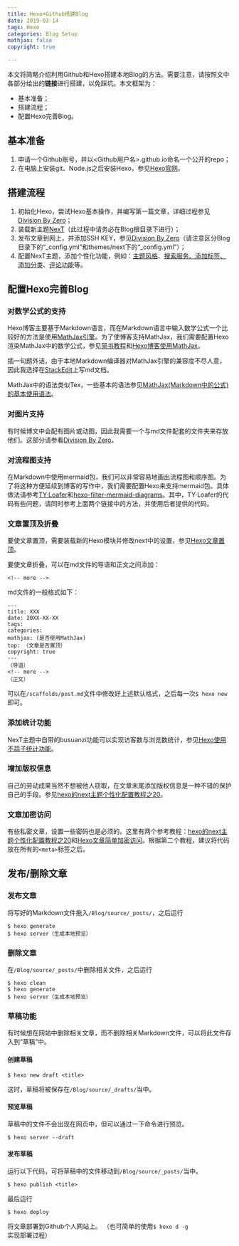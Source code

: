 ```yaml
---
title: Hexo+Github搭建Blog
date: 2019-03-14
tags: Hexo
categories: Blog Setup
mathjax: false
copyright: true

---
```

本文将简略介绍利用Github和Hexo搭建本地Blog的方法。需要注意，请按照文中各部分给出的**链接**进行搭建，以免踩坑。本文框架为：

- 基本准备；
- 搭建流程；
- 配置Hexo完善Blog。
<!-- more -->

## 基本准备
1. 申请一个Github账号，并以<Github用户名>.github.io命名一个公开的repo；
2. 在电脑上安装git、Node.js之后安装Hexo，参见[Hexo官网](https://hexo.io/zh-cn/docs/index.html#安装-Node-js)。

## 搭建流程
1. 初始化Hexo，尝试Hexo基本操作，并编写第一篇文章，详细过程参见[Division By Zero](https://zeromath.github.io/2017/03/11/hexo-github/)；
2. 装载新主题[NexT](http://theme-next.iissnan.com/getting-started.html)（此过程中请务必在Blog根目录下进行）；
3. 发布文章到网上，并添加SSH KEY，参见[Division By Zero](https://zeromath.github.io/2017/03/21/hexo-github2/)（请注意区分Blog目录下的“_config.yml”和themes/next下的“_config.yml”）；
4. 配置NexT主题，添加个性化功能，例如：[主题风格](http://theme-next.iissnan.com/getting-started.html)、[搜索服务、添加标签、添加分类](https://zeromath.github.io/2017/03/21/hexo-github3/)、[评论功能](https://www.jianshu.com/p/57afa4844aaa)等。

## 配置Hexo完善Blog
### 对数学公式的支持
Hexo博客主要基于Markdown语言，而在Markdown语言中输入数学公式一个比较好的方法是使用[MathJax引擎](https://blog.csdn.net/xiahouzuoxin/article/details/26478179)。为了使博客支持MathJax，我们需要配置Hexo渲染MathJax中的数学公式，参见[简书教程](https://www.jianshu.com/p/7ab21c7f0674)和[Hexo博客使用MathJax](http://wangwlj.com/2017/09/21/markdown_mathjax/)。

插一句题外话，由于本地Markdown编译器对MathJax引擎的兼容度不尽人意，因此我选择在[StackEdit](https://stackedit.io/app#)上写md文档。

MathJax中的语法类似Tex，一些基本的语法参见[MathJax(Markdown中的公式)的基本使用语法](http://wangwlj.com/2017/10/08/mathjax_basic/)。

### 对图片支持
有时候博文中会配有图片或动图，因此我需要一个与md文件配套的文件夹来存放他们。这部分请参看[Division By Zero](https://zeromath.github.io/2017/03/22/hexo-github4/)。

### 对流程图支持
在Markdown中使用mermaid包，我们可以非常容易地画出流程图和顺序图。为了将这种方便延续到博客的写作中，我们需要配置Hexo来支持mermaid包。具体做法请参考[TY·Loafer](https://tyloafer.github.io/2018/04/21/hexo-mermaid/)和[hexo-filter-mermaid-diagrams](https://github.com/webappdevelp/hexo-filter-mermaid-diagrams)。其中，TY·Loafer的代码有些问题，请同时参考上面两个链接中的方法，并使用后者提供的代码。

### 文章置顶及折叠
要使文章置顶，需要装载新的Hexo模块并修改next中的设置，参见[Hexo文章置顶](https://blog.csdn.net/qwerty200696/article/details/79010629)。

要使文章折叠，可以在md文件的导语和正文之间添加：
```
<!-- more -->
```
md文件的一般格式如下：
```
---
title: XXX
date: 20XX-XX-XX
tags: 
categories: 
mathjax: (是否使用MathJax)
top: （文章是否置顶）
copyright: true
---
（导语）
<!-- more -->
（正文）
```
可以在`/scaffolds/post.md`文件中修改好上述默认格式，之后每一次`$ hexo new`即可。

### 添加统计功能
NexT主题中自带的busuanzi功能可以实现访客数与浏览数统计，参见[Hexo使用不蒜子统计功能](https://www.jianshu.com/p/089762f90e1c)。

### 增加版权信息
自己的劳动成果当然不想被他人窃取，在文章末尾添加版权信息是一种不错的保护自己的手段。参见[hexo的next主题个性化配置教程之20](https://segmentfault.com/a/1190000009544924#articleHeader12)。

### 文章加密访问
有些私密文章，设置一些密码也是必须的。这里有两个参考教程：[hexo的next主题个性化配置教程之20](https://segmentfault.com/a/1190000009544924#articleHeader12)和[Hexo文章简单加密访问](https://blog.csdn.net/Lancelot_Lewis/article/details/53422901)。根据第二个教程，建议将代码放在所有的`<meta>`标签之后。

## 发布/删除文章
### 发布文章
将写好的Markdown文件拖入`/Blog/source/_posts/`，之后运行
```
$ hexo generate  
$ hexo server（生成本地预览）
```

### 删除文章
在`/Blog/source/_posts/`中删除相关文件，之后运行
```
$ hexo clean  
$ hexo generate  
$ hexo server（生成本地预览）
```

### 草稿功能
有时候想在网站中删除相关文章，而不删除相关Markdown文件，可以将此文件存入到“草稿”中。
#### 创建草稿
```
$ hexo new draft <title>
```
这时，草稿将被保存在`/Blog/source/_drafts/`当中。

#### 预览草稿
草稿中的文件不会出现在网页中，但可以通过一下命令进行预览。
```
$ hexo server --draft
```
#### 发布草稿
运行以下代码，可将草稿中的文件移动到`/Blog/source/_posts/`当中。
```
$ hexo publish <title>
```

最后运行
```
$ hexo deploy
```
将文章部署到Github个人网站上。
（也可简单的使用`$ hexo d -g`实现部署过程）



<!--stackedit_data:
eyJoaXN0b3J5IjpbMTU5MTExNDU0OF19
-->